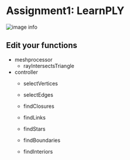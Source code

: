 # Assignment1: LearnPLY
![image info](images/image.png)

## Edit your functions
- meshprocessor
	- rayIntersectsTriangle
- controller
    - selectVertices
    - selectEdges

    - findClosures
    - findLinks
    - findStars
    - findBoundaries
    - findInteriors